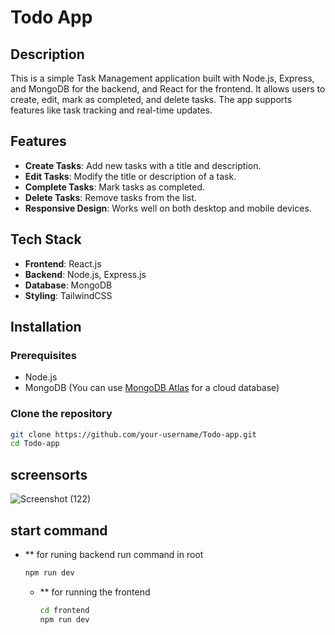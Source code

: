 # Todo App

## Description

This is a simple Task Management application built with Node.js, Express, and MongoDB for the backend, and React for the frontend. It allows users to create, edit, mark as completed, and delete tasks. The app supports features like task tracking and real-time updates.

## Features

- **Create Tasks**: Add new tasks with a title and description.
- **Edit Tasks**: Modify the title or description of a task.
- **Complete Tasks**: Mark tasks as completed.
- **Delete Tasks**: Remove tasks from the list.
- **Responsive Design**: Works well on both desktop and mobile devices.

## Tech Stack

- **Frontend**: React.js
- **Backend**: Node.js, Express.js
- **Database**: MongoDB
- **Styling**: TailwindCSS

## Installation

### Prerequisites

- Node.js
- MongoDB (You can use [MongoDB Atlas](https://www.mongodb.com/cloud/atlas) for a cloud database)

### Clone the repository

```bash
git clone https://github.com/your-username/Todo-app.git
cd Todo-app

```
## screensorts
![Screenshot (122)](https://github.com/user-attachments/assets/89847231-b5af-4d22-b9aa-62a3852be213)

## start command 
- ** for runing backend run command in root
  ```bash
  npm run dev
  ```

  - ** for running the frontend
    ```bash
    cd frontend
    npm run dev
    ```
